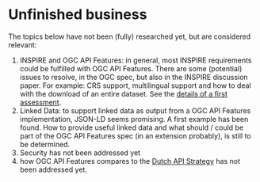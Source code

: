 # Unfinished business
The topics below have not been (fully) researched yet, but are considered relevant:
1. INSPIRE and OGC API Features: in general, most INSPIRE requirements could be fulfilled with OGC API Features. There are some (potential) issues to resolve, in the OGC spec, but also in the INSPIRE discussion paper. For example: CRS support, multilingual support and how to deal with the download of an entire dataset. See the [details of a first assessment](https://geonovum.github.io/wfs3-experiments/docs/INSPIREDownloadService.html).
1. Linked Data: to support linked data as output from a OGC API Features implementation, JSON-LD seems promising. A first example has been found. How to provide useful linked data and what should / could be part of the OGC API Features spec (in an extension probably), is still to be determined.
1. Security has not been addressed yet
1. how OGC API Features compares to the [Dutch API Strategy](https://docs.geostandaarden.nl/api/API-Strategie/) has not been addressed yet.
